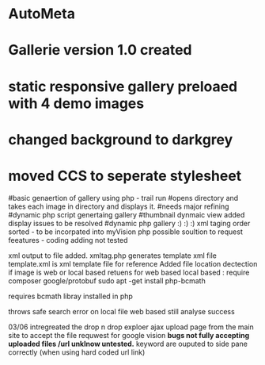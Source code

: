 # AutoMeta
# Gallerie version 1.0 created 
# static responsive gallery preloaed with 4 demo images
# changed background to darkgrey
# moved CCS to seperate stylesheet

#basic genaertion of gallery using php - trail run 
#opens directory and takes each image in directory and displays it.
#needs major refining
#dynamic php script genertaing gallery
 #thumbnail dynmaic view added display issues to be resolved
 #dynamic php gallery :) :) :)
 xml taging order sorted - to be incorpated into myVision php
 possible soultion to request feeatures - coding adding not tested
 
 xml output to file added.
 xmltag.php generates template xml file
 template.xml  is xml template file for reference 
 Added file location dectection if image is web or local based
 retuens for web based 
 local based :  require composer google/protobuf
 sudo apt -get install php-bcmath

 requires bcmath libray installed in php

 throws safe search error on local file
 web based still analyse success
 
 03/06
intregreated the drop n drop exploer ajax upload page 
from the main site 
to accept the file requwest for google vision
**bugs not fully accepting uploaded files /url unklnow untested.**
keyword are ouputed to side pane correctly (when using hard coded url link)

